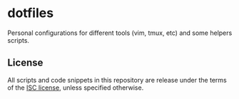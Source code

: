 # dotfiles

Personal configurations for different tools (vim, tmux, etc) and some helpers scripts.

## License

All scripts and code snippets in this repository are release under the terms of the
[ISC license](https://opensource.org/licenses/ISC), unless specified otherwise.
